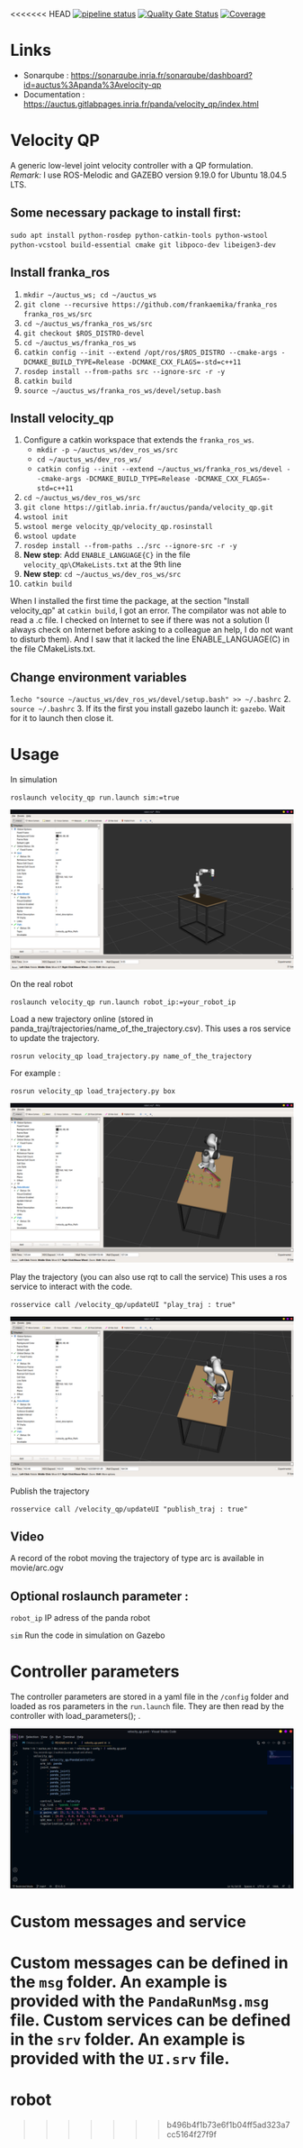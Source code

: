 <<<<<<< HEAD
[![pipeline status](https://gitlab.inria.fr/auctus/panda/velocity_qp/badges/master/pipeline.svg)](https://gitlab.inria.fr/auctus/panda/velocity_qp)
[![Quality Gate Status](https://sonarqube.inria.fr/sonarqube/api/project_badges/measure?project=auctus%3Apanda%3Avelocity-qp&metric=alert_status)](https://sonarqube.inria.fr/sonarqube/dashboard?id=auctus%3Apanda%3Atorque-qp)
[![Coverage](https://sonarqube.inria.fr/sonarqube/api/project_badges/measure?project=auctus%3Apanda%3Avelocity-qp&metric=coverage)](https://sonarqube.inria.fr/sonarqube/dashboard?id=auctus%3Apanda%3Avelocity-qp)

# Links
- Sonarqube : https://sonarqube.inria.fr/sonarqube/dashboard?id=auctus%3Apanda%3Avelocity-qp
- Documentation : https://auctus.gitlabpages.inria.fr/panda/velocity_qp/index.html



# Velocity QP

A generic low-level joint velocity controller with a QP formulation.  
_Remark:_ I use ROS-Melodic and GAZEBO version 9.19.0 for Ubuntu 18.04.5 LTS.
## Some necessary package to install first:

`sudo apt install python-rosdep python-catkin-tools python-wstool python-vcstool build-essential cmake git libpoco-dev libeigen3-dev`

## Install franka_ros 
1. `mkdir ~/auctus_ws; cd ~/auctus_ws`
2. `git clone --recursive https://github.com/frankaemika/franka_ros franka_ros_ws/src`
3. `cd ~/auctus_ws/franka_ros_ws/src`
4. `git checkout $ROS_DISTRO-devel` 
5. `cd ~/auctus_ws/franka_ros_ws`
6. `catkin config --init --extend /opt/ros/$ROS_DISTRO --cmake-args -DCMAKE_BUILD_TYPE=Release -DCMAKE_CXX_FLAGS=-std=c++11`
7. `rosdep install --from-paths src --ignore-src -r -y`
8. `catkin build`
9. `source ~/auctus_ws/franka_ros_ws/devel/setup.bash`


## Install velocity_qp
1. Configure a catkin workspace that extends the `franka_ros_ws`.
    -   `mkdir -p ~/auctus_ws/dev_ros_ws/src`
    -   `cd ~/auctus_ws/dev_ros_ws/`
    -   `catkin config --init --extend ~/auctus_ws/franka_ros_ws/devel --cmake-args -DCMAKE_BUILD_TYPE=Release -DCMAKE_CXX_FLAGS=-std=c++11`
2. `cd ~/auctus_ws/dev_ros_ws/src`
3. `git clone https://gitlab.inria.fr/auctus/panda/velocity_qp.git`
4. `wstool init `
5. `wstool merge velocity_qp/velocity_qp.rosinstall`
6. `wstool update`
8. `rosdep install --from-paths ../src --ignore-src -r -y`
9. **New step**: Add `ENABLE_LANGUAGE{C}` in the file `velocity_qp\CMakeLists.txt` at the 9th line
10. **New step**: `cd ~/auctus_ws/dev_ros_ws/src`
11. `catkin build`

When I installed the first time the package, at the section "Install velocity_qp" at `catkin build`, I got an error. The compilator was not able to read a .c file. I checked on Internet to see if there was not a solution (I always check on Internet before asking to a colleague an help, I do not want to disturb them). And I saw that it lacked the line ENABLE_LANGUAGE(C) in the file CMakeLists.txt.

## Change environment variables

1.`echo "source ~/auctus_ws/dev_ros_ws/devel/setup.bash" >> ~/.bashrc`
2. `source ~/.bashrc`
3. If its the first you install gazebo launch it: `gazebo`. Wait for it to launch then close it.

# Usage

In simulation 

`roslaunch velocity_qp run.launch sim:=true`

![ALT](/image/step1.png)

On the real robot

`roslaunch velocity_qp run.launch robot_ip:=your_robot_ip`

Load a new trajectory online (stored in panda_traj/trajectories/name_of_the_trajectory.csv). This uses a ros service to update the trajectory.

`rosrun velocity_qp load_trajectory.py name_of_the_trajectory`

For example : 

`rosrun velocity_qp load_trajectory.py box`

![ALT](/image/step2.png)

Play the trajectory (you can also use rqt to call the service) This uses a ros service to interact with the code.

`rosservice call /velocity_qp/updateUI "play_traj : true"`

![ALT](/image/step3.png)

Publish the trajectory 

`rosservice call /velocity_qp/updateUI "publish_traj : true"`

## Video

A record of the robot moving the trajectory of type arc is available in movie/arc.ogv
## Optional roslaunch parameter : 

`robot_ip` IP adress of the panda robot

`sim` Run the code in simulation on Gazebo

# Controller parameters

The controller parameters are stored in a yaml file in the `/config` folder and loaded as ros parameters in the `run.launch` file. They are then read by the 
controller with load_parameters(); .

![ALT](/image/step4.png)

# Custom messages and service

Custom messages can be defined in the `msg` folder. An example is provided with the `PandaRunMsg.msg` file.
Custom services can be defined in the `srv` folder. An example is provided with the `UI.srv` file.
=======
# robot
>>>>>>> b496b4f1b73e6f1b04ff5ad323a7cc5164f27f9f
